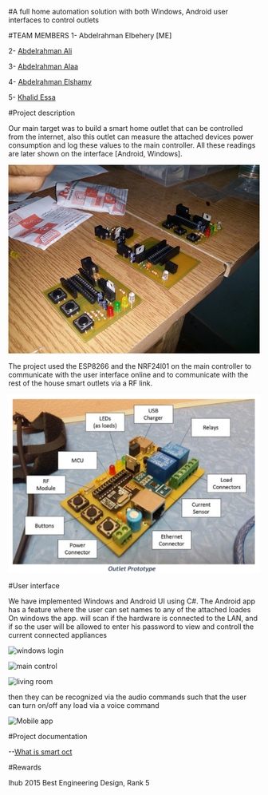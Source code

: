 #A full home automation solution with both Windows, Android user interfaces to control outlets

#TEAM MEMBERS
1- Abdelrahman Elbehery [ME]

2- [Abdelrahman Ali](https://www.linkedin.com/in/abd-el-rahman-ali-37592a9a/)

3- [Abdelrahman Alaa](https://www.linkedin.com/in/abdurhman-aldaly-5424a612b/)

4- [Abdelrahman Elshamy](https://www.linkedin.com/in/abdelrahman-elshamy-626938127/)

5- [Khalid Essa](https://www.linkedin.com/in/khalideissa/)

#Project description

Our main target was to build a smart home outlet that can be controlled from the internet, also this outlet can measure the attached devices
power consumption and log these values to the main controller. All these readings are later shown on the interface [Android, Windows].

![Real product](https://raw.githubusercontent.com/ELBe7ery/Home-Projects/master/SmartOct/Screenshots/11933403_1039499022735305_2092304568579028035_n.jpg)

The project used the ESP8266 and the NRF24l01 on the main controller to communicate with the user interface online and to communicate with the
rest of the house smart outlets via a RF link.

![Module](https://github.com/ELBe7ery/Home-Projects/blob/master/SmartOct/Screenshots/aaa.png)

#User interface

We have implemented Windows and Android UI using C#. The Android app has a feature where the user can set names to any of the attached loades
On windows the app. will scan if the hardware is connected to the LAN, and if so the user will be allowed to enter his password to view and controll the current connected appliances 

![windows login](https://raw.githubusercontent.com/ELBe7ery/University-Projects/master/SmartOct/Screenshots/2.png)

![main control](https://github.com/ELBe7ery/University-Projects/blob/master/SmartOct/Screenshots/3.png?raw=true)

![living room](https://github.com/ELBe7ery/University-Projects/blob/master/SmartOct/Screenshots/4.png?raw=true)

then they can be recognized via the audio commands such that the user can turn on/off any load via a voice command 

![Mobile app](https://scontent.fcai1-1.fna.fbcdn.net/v/t1.0-9/1897010_696676683767340_2147133191111804540_n.jpg?oh=334db8da715ca6d731c92a2fd14ec406&oe=5938C02C)

#Project documentation

--[What is smart oct](https://drive.google.com/file/d/0B3W-vePZKVhPQXNZWmdmQ2lFdkE/view)

#Rewards

Ihub 2015 Best Engineering Design, Rank 5
